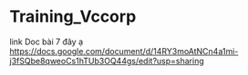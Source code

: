 # Training_Vccorp
link Doc bài 7 đây ạ 
https://docs.google.com/document/d/14RY3moAtNCn4a1mi-j3fSQbe8qweoCs1hTUb3OQ44gs/edit?usp=sharing
